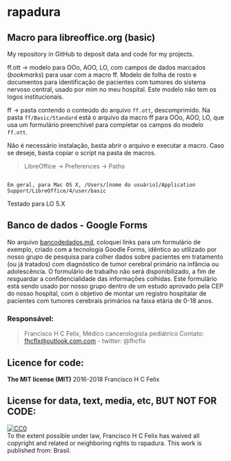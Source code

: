 # rapadura

## Macro para libreoffice.org (basic)

My repository in GitHub to deposit data and code for my projects.

ff.ott -> modelo para OOo, AOO, LO, com campos de dados marcados (*bookmarks*) para usar com a macro ff. Modelo de folha de rosto e documentos para identificação de pacientes com tumores do sistema nervoso central, usado por mim no meu hospital. Este modelo não tem os logos institucionais.

ff -> pasta contendo o conteúdo do arquivo `ff.ott`, descomprimido. Na pasta `ff/Basic/Standard` está o arquivo da macro ff para OOo, AOO, LO, que usa um formulário preenchível para completar os campos do modelo `ff.ott`.

Não é necessário instalação, basta abrir o arquivo e executar a macro. Caso se deseje, basta copiar o script na pasta de macros.

> LibreOffice -> Preferences -> Paths

```

Em geral, para Mac OS X, /Users/[nome do usuário]/Application Support/LibreOffice/4/user/basic

```

Testado para LO 5.X

## Banco de dados - Google Forms

No arquivo [bancodedados.md](bancodedados.md), coloquei links para um formulário de exemplo, criado com a tecnologia Goodle Forms, idêntico ao utilizado por nosso grupo de pesquisa para colher dados sobre pacientes em tratamento (ou já tratados) com diagnóstico de tumor cerebral primário na infância ou adolescência. O formulário de trabalho não será disponibilizado, a fim de resguardar a confidencialidade das informações colhidas. Este formulário está sendo usado por nosso grupo dentro de um estudo aprovado pela CEP do nosso hospital, com o objetivo de montar um registro hospitalar de pacientes com tumores cerebrais primários na faixa etária de 0-18 anos.

### Responsável:
> Francisco H C Felix,
> Médico cancerologista pediátrico
> Contato: fhcflx@outlook.com.com - twitter: @fhcflx

## Licence for code:

**The MIT license (MIT)**
2016-2018 Francisco H C Felix

## License for data, text, media, etc, BUT NOT FOR CODE:

<p xmlns:dct="http://purl.org/dc/terms/" xmlns:vcard="http://www.w3.org/2001/vcard-rdf/3.0#">
  <a rel="license"
     href="http://creativecommons.org/publicdomain/zero/1.0/">
    <img src="http://i.creativecommons.org/p/zero/1.0/88x31.png" style="border-style: none;" alt="CC0" />
  </a>
  <br />
  To the extent possible under law,
  <span resource="[_:publisher]" rel="dct:publisher">
    <span property="dct:title">Francisco H C Felix</span></span>
  has waived all copyright and related or neighboring rights to
  <span property="dct:title">rapadura</span>.
This work is published from:
<span property="vcard:Country" datatype="dct:ISO3166"
      content="BR" about="[_:publisher]">
  Brasil</span>.
</p>
